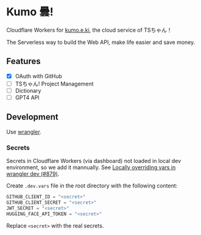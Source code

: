 # Kumo 曇!

Cloudflare Workers for [kumo.e.ki](https://kumo.e.ki), the cloud service of TSちゃん！

The Serverless way to build the Web API, make life easier and save money.

## Features

- [x] OAuth with GitHub
- [ ] TSちゃん! Project Management
- [ ] Dictionary
- [ ] GPT4 API

## Development

Use [wrangler](https://developers.cloudflare.com/workers/wrangler/install-and-update/).

### Secrets

Secrets in Cloudflare Workers (via dashboard) not loaded in local dev environment, so we add it mannually.
See [Locally overriding vars in wrangler dev (#879)](https://github.com/cloudflare/workers-sdk/commit/f6943132a04f17af68e2070756d1ec2aa2bdf0be).

Create `.dev.vars` file in the root directory with the following content:

```js
GITHUB_CLIENT_ID = "<secret>"
GITHUB_CLIENT_SECRET = "<secret>"
JWT_SECRET = "<secret>"
HUGGING_FACE_API_TOKEN = "<secret>"
```

Replace `<secret>` with the real secrets.
